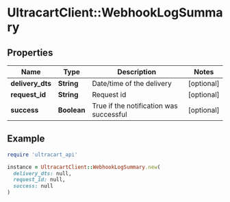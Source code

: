 # UltracartClient::WebhookLogSummary

## Properties

| Name | Type | Description | Notes |
| ---- | ---- | ----------- | ----- |
| **delivery_dts** | **String** | Date/time of the delivery | [optional] |
| **request_id** | **String** | Request id | [optional] |
| **success** | **Boolean** | True if the notification was successful | [optional] |

## Example

```ruby
require 'ultracart_api'

instance = UltracartClient::WebhookLogSummary.new(
  delivery_dts: null,
  request_id: null,
  success: null
)
```


